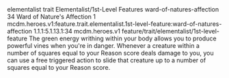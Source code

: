 <ability>
  <metadata>
    <class>elementalist</class>
    <feature_type>trait</feature_type>
    <file_dpath>Elementalist/1st-Level Features</file_dpath>
    <item_id>ward-of-natures-affection</item_id>
    <item_index>34</item_index>
    <item_name>Ward of Nature&apos;s Affection</item_name>
    <level>1</level>
    <scc>mcdm.heroes.v1:feature.trait.elementalist.1st-level-feature:ward-of-natures-affection</scc>
    <scdc>1.1.1:5.1.13.1:34</scdc>
    <source>mcdm.heroes.v1</source>
    <type>feature/trait/elementalist/1st-level-feature</type>
  </metadata>
  <effects>
    <effect type="mundane">The green energy writhing within your body allows you to produce powerful vines when you&apos;re in danger. Whenever a creature within a number of squares equal to your Reason score deals damage to you, you can use a free triggered action to slide that creature up to a number of squares equal to your Reason score.</effect>
  </effects>
</ability>
